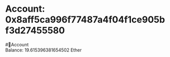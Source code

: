 
Account: 0x8aff5ca996f77487a4f04f1ce905bf3d27455580
===================================================
  
#📜Account  
Balance: 19.615396381654502 Ether
